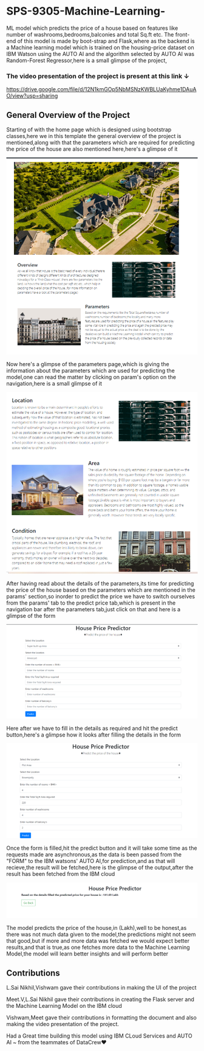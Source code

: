 # SPS-9305-Machine-Learning-

ML model which predicts the price of a house based on features like number of washrooms,bedrooms,balconies and total Sq.ft etc.
The front-end of this model is made by boot-strap and Flask,where as the backend is a Machine learning model which is trained on the housing-price dataset on IBM Watson using the AUTO AI and the algorithm 
selected by AUTO AI was Random-Forest Regressor,here is a small glimpse of the project,

### The video presentation of the project is present at this link ↓

https://drive.google.com/file/d/12N1kmGOp5NbMSNzKWBLUaKyhme1DAuAO/view?usp=sharing

## General Overview of the Project 

Starting of with the home page which is designed using bootstrap classes,here we in this template the general overview of the project is mentioned,along with that the parameters which are required for predicting the price of the house are also mentioned here,here's a glimpse of it

![.](images/1.PNG)

Now here's a glimpse of the parameters page,which is giving the information about the parameters which are used for predicting the model,one can read the matter by clicking on param's option on the navigation,here is a small glimpse of it

![.](images/3.PNG)

After having read about the details of the parameters,its time for predicting the price of the house based on the parameters which are mentioned in the params' section,so inorder to predict the price we have to switch ourselves from the params' tab to the predict price tab,which is present in the navigation bar after the parameters tab,just click on that and here is a glimpse of the form

![.](images/4.PNG)

Here after we have to fill in the details as required and hit the predict button,here's a glimpse how it looks after filling the details in the form

![.](images/6.PNG)

Once the form is filled,hit the predict button and it will take some time as the requests made are asynchronous,as the data is been passed from the "FORM" to the IBM watsons' AUTO AI,for prediction,and as that will recieve,the result will be fetched,here is the glimpse of the output,after the result has been fetched from the IBM cloud

![.](images/5.PNG)

 The model predicts the price of the house,in (Lakh),well to be honest,as there was not much data given to the model,the predictions might not seem that good,but if more and more data was fetched we would expect better results,and that is true,as one fetches more data to the Machine Learning Model,the model will learn better insights and will perform better
 
 
 


## Contributions

L.Sai Nikhil,Vishwam gave their contributions in making the UI of the project

Meet.V,L.Sai Nikhil gave their contributions in creating the Flask server and the Machine Learning Model on the IBM cloud

Vishwam,Meet gave their contributions in formatting the document and also making the video presentation of the project.

Had a Great time building this model using IBM CLoud Services and AUTO AI ~ from the teammates of DataCrew❤

